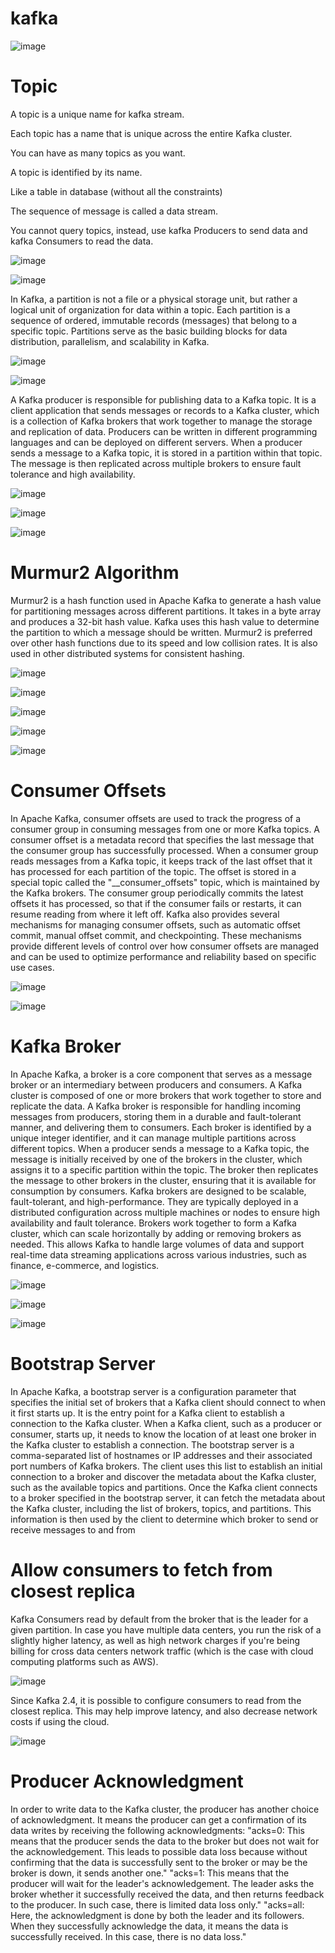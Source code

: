 # kafka


![image](https://github.com/user-attachments/assets/6396a0a5-85d8-4e9a-8787-602d11aeeb88)

# Topic
A topic is a unique name for kafka stream.

Each topic has a name that is unique across the entire Kafka cluster.

You can have as many topics as you want.

A topic is identified by its name.

Like a table in database (without all the constraints)

The sequence of message is called a data stream.

You cannot query topics, instead, use kafka Producers to send data and kafka Consumers to read the data.

![image](https://github.com/user-attachments/assets/b555b147-a683-4314-a4e9-07c4c5f0e451)

![image](https://github.com/user-attachments/assets/82bae9ea-b595-434d-967f-ac679092035a)

In Kafka, a partition is not a file or a physical storage unit, but rather a logical unit of organization for data within a topic. Each partition is a sequence of ordered, immutable records (messages) that belong to a specific topic. Partitions serve as the basic building blocks for data distribution, parallelism, and scalability in Kafka.

![image](https://github.com/user-attachments/assets/dddf0fb4-d62a-471c-8d35-19219f85532d)

![image](https://github.com/user-attachments/assets/0beb83ec-11ab-4e27-80ce-baea1ea3dd04)

A Kafka producer is responsible for publishing data to a Kafka topic. It is a client application that sends messages or records to a Kafka cluster, which is a collection of Kafka brokers that work together to manage the storage and replication of data.
Producers can be written in different programming languages and can be deployed on different servers. When a producer sends a message to a Kafka topic, it is stored in a partition within that topic. The message is then replicated across multiple brokers to ensure fault tolerance and high availability.
 
![image](https://github.com/user-attachments/assets/04da8cea-6605-4cb7-9770-004e77224d40)

![image](https://github.com/user-attachments/assets/f610a518-0266-4f0a-a44d-ce8f2c3b7e3b)

![image](https://github.com/user-attachments/assets/35f2b382-9884-46f9-9d9b-75b1e8e1cd63)

# Murmur2 Algorithm

Murmur2 is a hash function used in Apache Kafka to generate a hash value for partitioning messages across different partitions. It takes in a byte array and produces a 32-bit hash value. Kafka uses this hash value to determine the partition to which a message should be written. Murmur2 is preferred over other hash functions due to its speed and low collision rates. It is also used in other distributed systems for consistent hashing.

![image](https://github.com/user-attachments/assets/07692e65-7a12-456f-a586-543b09000e44)

![image](https://github.com/user-attachments/assets/ad074955-11d3-4a6f-90ec-5b6f96265e60)

![image](https://github.com/user-attachments/assets/62fb6556-4e1d-4494-97f8-dbba6a603663)

![image](https://github.com/user-attachments/assets/f2921f61-631f-44fe-8909-250f5cc41b22)

![image](https://github.com/user-attachments/assets/9631015f-9ba6-4d13-9209-edf841bda87c)

# Consumer Offsets
In Apache Kafka, consumer offsets are used to track the progress of a consumer group in consuming messages from one or more Kafka topics. A consumer offset is a metadata record that specifies the last message that the consumer group has successfully processed.
When a consumer group reads messages from a Kafka topic, it keeps track of the last offset that it has processed for each partition of the topic. The offset is stored in a special topic called the "__consumer_offsets" topic, which is maintained by the Kafka brokers. The consumer group periodically commits the latest offsets it has processed, so that if the consumer fails or restarts, it can resume reading from where it left off.
Kafka also provides several mechanisms for managing consumer offsets, such as automatic offset commit, manual offset commit, and checkpointing. These mechanisms provide different levels of control over how consumer offsets are managed and can be used to optimize performance and reliability based on specific use cases.

![image](https://github.com/user-attachments/assets/c99e25ad-15ff-47b3-9668-e3d3b234ca36)

![image](https://github.com/user-attachments/assets/55026134-26f2-4022-93e9-5aa511372716)

# Kafka Broker
In Apache Kafka, a broker is a core component that serves as a message broker or an intermediary between producers and consumers. A Kafka cluster is composed of one or more brokers that work together to store and replicate the data.
A Kafka broker is responsible for handling incoming messages from producers, storing them in a durable and fault-tolerant manner, and delivering them to consumers. Each broker is identified by a unique integer identifier, and it can manage multiple partitions across different topics.
When a producer sends a message to a Kafka topic, the message is initially received by one of the brokers in the cluster, which assigns it to a specific partition within the topic. The broker then replicates the message to other brokers in the cluster, ensuring that it is available for consumption by consumers.
Kafka brokers are designed to be scalable, fault-tolerant, and high-performance. They are typically deployed in a distributed configuration across multiple machines or nodes to ensure high availability and fault tolerance.
Brokers work together to form a Kafka cluster, which can scale horizontally by adding or removing brokers as needed. This allows Kafka to handle large volumes of data and support real-time data streaming applications across various industries, such as finance, e-commerce, and logistics.

![image](https://github.com/user-attachments/assets/b1bed913-e30c-4f67-b611-100bc2dd1c11)

![image](https://github.com/user-attachments/assets/f3105eab-ed53-4d36-9b40-185615f97086)

![image](https://github.com/user-attachments/assets/457f8376-2666-4a7a-8774-8fa86956754a)

# Bootstrap Server

In Apache Kafka, a bootstrap server is a configuration parameter that specifies the initial set of brokers that a Kafka client should connect to when it first starts up. It is the entry point for a Kafka client to establish a connection to the Kafka cluster.
When a Kafka client, such as a producer or consumer, starts up, it needs to know the location of at least one broker in the Kafka cluster to establish a connection. The bootstrap server is a comma-separated list of hostnames or IP addresses and their associated port numbers of Kafka brokers. The client uses this list to establish an initial connection to a broker and discover the metadata about the Kafka cluster, such as the available topics and partitions.
Once the Kafka client connects to a broker specified in the bootstrap server, it can fetch the metadata about the Kafka cluster, including the list of brokers, topics, and partitions. This information is then used by the client to determine which broker to send or receive messages to and from

# Allow consumers to fetch from closest replica

Kafka Consumers read by default from the broker that is the leader for a given partition.
In case you have multiple data centers, you run the risk of a slightly higher latency, as well as high network charges if you're being billing for cross data centers network traffic (which is the case with cloud computing platforms such as AWS).

![image](https://github.com/user-attachments/assets/ad5b09de-2480-4046-8433-f71e03914f1f)

Since Kafka 2.4, it is possible to configure consumers to read from the closest replica. This may help improve latency, and also decrease network costs if using the cloud.

![image](https://github.com/user-attachments/assets/bec2187d-8b8d-4b64-9a03-53e8df557cc5)

# Producer Acknowledgment 

In order to write data to the Kafka cluster, the producer has another choice of acknowledgment. It means the producer can get a confirmation of its data writes by receiving the following acknowledgments:
"acks=0: This means that the producer sends the data to the broker but does not wait for the acknowledgement. This leads to possible data loss because without confirming that the data is successfully sent to the broker or may be the broker is down, it sends another one."
"acks=1: This means that the producer will wait for the leader's acknowledgement. The leader asks the broker whether it successfully received the data, and then returns feedback to the producer. In such case, there is limited data loss only."
"acks=all: Here, the acknowledgment is done by both the leader and its followers. When they successfully acknowledge the data, it means the data is successfully received. In this case, there is no data loss."


 
 
 
 

 
 
 
 
 

 

 

 

 
 

 


